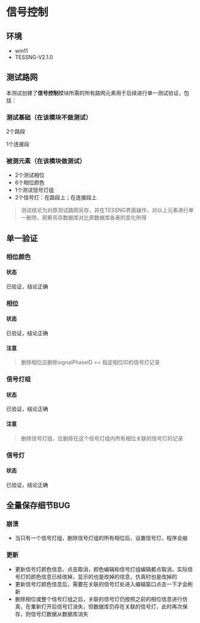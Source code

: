 # 信号控制

## 环境

- win11
- TESSNG-V2.1.0

## 测试路网

本测试创建了**信号控制**模块所需的所有路网元素用于后续进行单一测试验证，包括：

### 测试基础（在该模块不做测试）

2个路段

1个连接段

### 被测元素（在该模块做测试）

- 2个测试相位
- 6个相位颜色
- 1个测试信号灯组
- 2个信号灯：在路段上；在连接段上

> 测试结论为对原测试路网另存，并在TESSNG界面操作，对以上元素进行单一删除，观察另存数据库对比原数据库各表的变化所得

## 单一验证

### 相位颜色

#### 状态

已验证，结论正确



### 相位

#### 状态

已验证，结论正确

#### 注意

> 删除相位应删除signalPhaseID == 指定相位ID的信号灯记录



### 信号灯组

#### 状态

已验证，结论正确

#### 注意

> 删除信号灯组，应删除在这个信号灯组内所有相位关联的信号灯的记录



### 信号灯

#### 状态

已验证，结论正确



## 全量保存细节BUG

### 崩溃

- 当只有一个信号灯组，删除信号灯组的所有相位后，设置信号灯，程序会崩

### 更新

- 更新信号灯颜色信息，点击取消，颜色编辑和信号灯组编辑都点取消，实际信号灯的颜色信息已经改掉，显示的也是改掉的信息，仿真时也是改掉的
- 更新信号灯颜色信息后，需要在关联的信号灯处进入编辑窗口点击一下才会刷新
- 删除相位或整个信号灯组之后，关联的信号灯仍按照之前的相位信息进行仿真，在重新打开后信号灯消失，但数据库仍存在关联的信号灯，此时再次保存，则信号灯数据从数据库消失